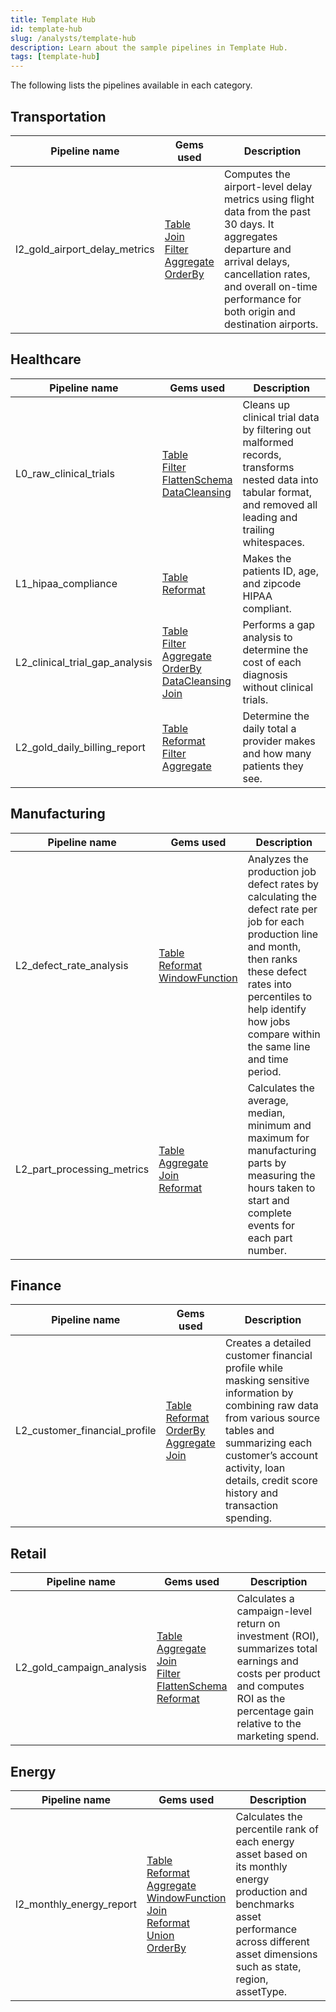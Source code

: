 ```yaml
---
title: Template Hub
id: template-hub
slug: /analysts/template-hub
description: Learn about the sample pipelines in Template Hub.
tags: [template-hub]
---
```


The following lists the pipelines available in each category.

## Transportation

| Pipeline name                 | Gems used                                                                                                                                                     | Description                                                                                                                                                                                                                 |
| ----------------------------- | ------------------------------------------------------------------------------------------------------------------------------------------------------------- | --------------------------------------------------------------------------------------------------------------------------------------------------------------------------------------------------------------------------- |
| l2_gold_airport_delay_metrics | [Table](/analysts/table)<br/> [Join](/analysts/join)<br/> [Filter](/analysts/filter)<br/> [Aggregate](/analysts/aggregate)<br/> [OrderBy](/analysts/order-by) | Computes the airport-level delay metrics using flight data from the past 30 days. It aggregates departure and arrival delays, cancellation rates, and overall on-time performance for both origin and destination airports. |

## Healthcare

| Pipeline name                  | Gems used                                                                                                                                                                                                    | Description                                                                                                                                                     |
| ------------------------------ | ------------------------------------------------------------------------------------------------------------------------------------------------------------------------------------------------------------ | --------------------------------------------------------------------------------------------------------------------------------------------------------------- |
| L0_raw_clinical_trials         | [Table](/analysts/table)<br/> [Filter](/analysts/filter)<br/> [FlattenSchema](/analysts/flatten-schema)<br/> [DataCleansing](/analysts/data-cleansing)                                                       | Cleans up clinical trial data by filtering out malformed records, transforms nested data into tabular format, and removed all leading and trailing whitespaces. |
| L1_hipaa_compliance            | [Table](/analysts/table)<br/> [Reformat](/analysts/reformat)                                                                                                                                                 | Makes the patients ID, age, and zipcode HIPAA compliant.                                                                                                        |
| L2_clinical_trial_gap_analysis | [Table](/analysts/table)<br/> [Filter](/analysts/filter)<br/> [Aggregate](/analysts/aggregate)<br/> [OrderBy](/analysts/order-by)<br/> [DataCleansing](/analysts/data-cleansing)<br/> [Join](/analysts/join) | Performs a gap analysis to determine the cost of each diagnosis without clinical trials.                                                                        |
| L2_gold_daily_billing_report   | [Table](/analysts/table)<br/> [Reformat](/analysts/reformat)<br/> [Filter](/analysts/filter)<br/> [Aggregate](/analysts/aggregate)                                                                           | Determine the daily total a provider makes and how many patients they see.                                                                                      |

## Manufacturing

| Pipeline name              | Gems used                                                                                                                      | Description                                                                                                                                                                                                                                |
| -------------------------- | ------------------------------------------------------------------------------------------------------------------------------ | ------------------------------------------------------------------------------------------------------------------------------------------------------------------------------------------------------------------------------------------ |
| L2_defect_rate_analysis    | [Table](/analysts/table)<br/> [Reformat](/analysts/reformat)<br/> [WindowFunction](/analysts/window)                           | Analyzes the production job defect rates by calculating the defect rate per job for each production line and month, then ranks these defect rates into percentiles to help identify how jobs compare within the same line and time period. |
| L2_part_processing_metrics | [Table](/analysts/table)<br/> [Aggregate](/analysts/aggregate)<br/> [Join](/analysts/join)<br/> [Reformat](/analysts/reformat) | Calculates the average, median, minimum and maximum for manufacturing parts by measuring the hours taken to start and complete events for each part number.                                                                                |

## Finance

| Pipeline name                 | Gems used                                                                                                                                                         | Description                                                                                                                                                                                                                                       |
| ----------------------------- | ----------------------------------------------------------------------------------------------------------------------------------------------------------------- | ------------------------------------------------------------------------------------------------------------------------------------------------------------------------------------------------------------------------------------------------- |
| L2_customer_financial_profile | [Table](/analysts/table)<br/> [Reformat](/analysts/reformat)<br/> [OrderBy](/analysts/order-by)<br/> [Aggregate](/analysts/aggregate)<br/> [Join](/analysts/join) | Creates a detailed customer financial profile while masking sensitive information by combining raw data from various source tables and summarizing each customer’s account activity, loan details, credit score history and transaction spending. |

## Retail

| Pipeline name             | Gems used                                                                                                                                                                                                     | Description                                                                                                                                                                      |
| ------------------------- | ------------------------------------------------------------------------------------------------------------------------------------------------------------------------------------------------------------- | -------------------------------------------------------------------------------------------------------------------------------------------------------------------------------- |
| L2_gold_campaign_analysis | [Table](/analysts/table)<br/> [Aggregate](/analysts/aggregate)<br/> [Join](/analysts/join)<br/> [Filter](/analysts/filter)<br/> [FlattenSchema](/analysts/flatten-schema)<br/> [Reformat](/analysts/reformat) | Calculates a campaign-level return on investment (ROI), summarizes total earnings and costs per product and computes ROI as the percentage gain relative to the marketing spend. |

## Energy

| Pipeline name            | Gems used                                                                                                                                                                                                                                                                   | Description                                                                                                                                                                                     |
| ------------------------ | --------------------------------------------------------------------------------------------------------------------------------------------------------------------------------------------------------------------------------------------------------------------------- | ----------------------------------------------------------------------------------------------------------------------------------------------------------------------------------------------- |
| l2_monthly_energy_report | [Table](/analysts/table)<br/> [Reformat](/analysts/reformat)<br/> [Aggregate](/analysts/aggregate)<br/> [WindowFunction](/analysts/window)<br/> [Join](/analysts/join)<br/> [Reformat](/analysts/reformat)<br/> [Union](/analysts/union)<br/> [OrderBy](/analysts/order-by) | Calculates the percentile rank of each energy asset based on its monthly energy production and benchmarks asset performance across different asset dimensions such as state, region, assetType. |
